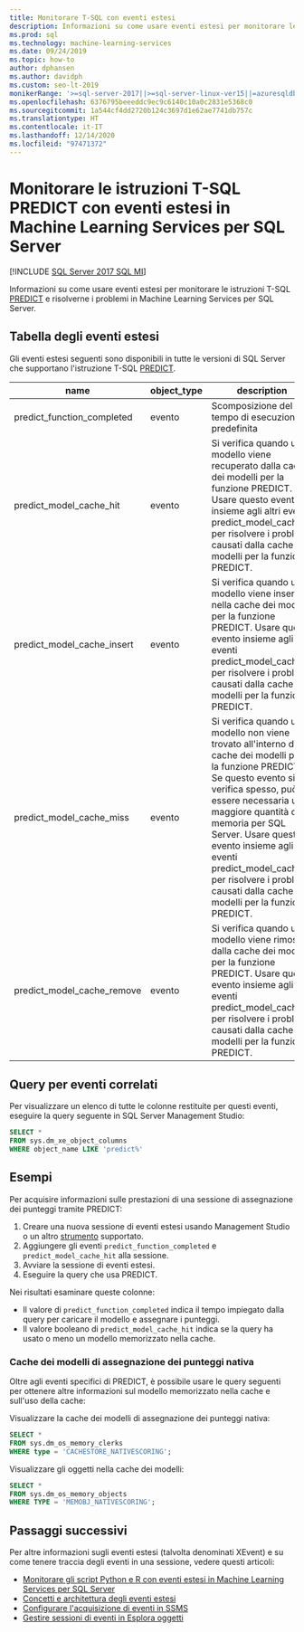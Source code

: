 ```yaml
---
title: Monitorare T-SQL con eventi estesi
description: Informazioni su come usare eventi estesi per monitorare le istruzioni T-SQL PREDICT e risolverne i problemi in Machine Learning Services per SQL Server.
ms.prod: sql
ms.technology: machine-learning-services
ms.date: 09/24/2019
ms.topic: how-to
author: dphansen
ms.author: davidph
ms.custom: seo-lt-2019
monikerRange: '>=sql-server-2017||>=sql-server-linux-ver15||=azuresqldb-mi-current'
ms.openlocfilehash: 6376795beeeddc9ec9c6140c10a0c2831e5368c0
ms.sourcegitcommit: 1a544cf4dd2720b124c3697d1e62ae7741db757c
ms.translationtype: HT
ms.contentlocale: it-IT
ms.lasthandoff: 12/14/2020
ms.locfileid: "97471372"
---
```

# <a name="monitor-predict-t-sql-statements-with-extended-events-in-sql-server-machine-learning-services"></a>Monitorare le istruzioni T-SQL PREDICT con eventi estesi in Machine Learning Services per SQL Server
[!INCLUDE [SQL Server 2017 SQL MI](../../includes/applies-to-version/sqlserver2017-asdbmi.md)]

Informazioni su come usare eventi estesi per monitorare le istruzioni T-SQL [PREDICT](../../t-sql/queries/predict-transact-sql.md) e risolverne i problemi in Machine Learning Services per SQL Server.

## <a name="table-of-extended-events"></a>Tabella degli eventi estesi

Gli eventi estesi seguenti sono disponibili in tutte le versioni di SQL Server che supportano l'istruzione T-SQL [PREDICT](../../t-sql/queries/predict-transact-sql.md). 

| name                       | object_type | description |
|----------------------------|-------------|-------------|
| predict_function_completed | evento       | Scomposizione del tempo di esecuzione predefinita|
| predict_model_cache_hit    | evento       | Si verifica quando un modello viene recuperato dalla cache dei modelli per la funzione PREDICT. Usare questo evento insieme agli altri eventi predict_model_cache_* per risolvere i problemi causati dalla cache dei modelli per la funzione PREDICT.|
| predict_model_cache_insert | evento       | Si verifica quando un modello viene inserito nella cache dei modelli per la funzione PREDICT. Usare questo evento insieme agli altri eventi predict_model_cache_* per risolvere i problemi causati dalla cache dei modelli per la funzione PREDICT.   |
| predict_model_cache_miss   | evento       | Si verifica quando un modello non viene trovato all'interno della cache dei modelli per la funzione PREDICT. Se questo evento si verifica spesso, può essere necessaria una maggiore quantità di memoria per SQL Server. Usare questo evento insieme agli altri eventi predict_model_cache_* per risolvere i problemi causati dalla cache dei modelli per la funzione PREDICT.|
| predict_model_cache_remove | evento       | Si verifica quando un modello viene rimosso dalla cache dei modelli per la funzione PREDICT. Usare questo evento insieme agli altri eventi predict_model_cache_* per risolvere i problemi causati dalla cache dei modelli per la funzione PREDICT.|

## <a name="query-for-related-events"></a>Query per eventi correlati

Per visualizzare un elenco di tutte le colonne restituite per questi eventi, eseguire la query seguente in SQL Server Management Studio:

```sql
SELECT *
FROM sys.dm_xe_object_columns
WHERE object_name LIKE 'predict%'
```

## <a name="examples"></a>Esempi

Per acquisire informazioni sulle prestazioni di una sessione di assegnazione dei punteggi tramite PREDICT:

1. Creare una nuova sessione di eventi estesi usando Management Studio o un altro [strumento](../../relational-databases/extended-events/extended-events-tools.md) supportato.
2. Aggiungere gli eventi `predict_function_completed` e `predict_model_cache_hit` alla sessione.
3. Avviare la sessione di eventi estesi.
4. Eseguire la query che usa PREDICT.

Nei risultati esaminare queste colonne:

+ Il valore di `predict_function_completed` indica il tempo impiegato dalla query per caricare il modello e assegnare i punteggi.
+ Il valore booleano di `predict_model_cache_hit` indica se la query ha usato o meno un modello memorizzato nella cache. 

### <a name="native-scoring-model-cache"></a>Cache dei modelli di assegnazione dei punteggi nativa

Oltre agli eventi specifici di PREDICT, è possibile usare le query seguenti per ottenere altre informazioni sul modello memorizzato nella cache e sull'uso della cache:

Visualizzare la cache dei modelli di assegnazione dei punteggi nativa:

```sql
SELECT *
FROM sys.dm_os_memory_clerks
WHERE type = 'CACHESTORE_NATIVESCORING';
```

Visualizzare gli oggetti nella cache dei modelli:

```sql
SELECT *
FROM sys.dm_os_memory_objects
WHERE TYPE = 'MEMOBJ_NATIVESCORING';
```

## <a name="next-steps"></a>Passaggi successivi

Per altre informazioni sugli eventi estesi (talvolta denominati XEvent) e su come tenere traccia degli eventi in una sessione, vedere questi articoli:

+ [Monitorare gli script Python e R con eventi estesi in Machine Learning Services per SQL Server](extended-events.md)
+ [Concetti e architettura degli eventi estesi](../../relational-databases/extended-events/extended-events.md)
+ [Configurare l'acquisizione di eventi in SSMS](../../relational-databases/extended-events/quick-start-extended-events-in-sql-server.md)
+ [Gestire sessioni di eventi in Esplora oggetti](../../relational-databases/extended-events/manage-event-sessions-in-the-object-explorer.md)